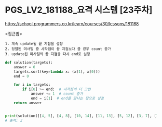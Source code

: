 # PGS_LV2_181188_요격 시스템 [23주차]
https://school.programmers.co.kr/learn/courses/30/lessons/181188

<접근법>

```
1. 계속 update될 끝 지점을 설정
2. 정렬된 미사일 중 시작점이 끝 지점보다 클 경우 count 증가
3. update된 미사일의 끝 지점을 다시 end로 설정
```

```python
def solution(targets):
    answer = 0
    targets.sort(key=lambda x: (x[1], x[0]))
    end = 0

    for i in targets:
        if i[0] >= end:  # 시작점이 더 크면
            answer += 1  # count 증가
            end = i[1]  # end를 끝나는 점으로 설정
    return answer


print(solution([[4, 5], [4, 8], [10, 14], [11, 13], [5, 12], [3, 7], [1, 4]]))
# 출력: 3
```